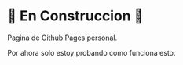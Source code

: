 # 🚧 En Construccion 🚧

Pagina de Github Pages personal.

Por ahora solo estoy probando como funciona esto.
